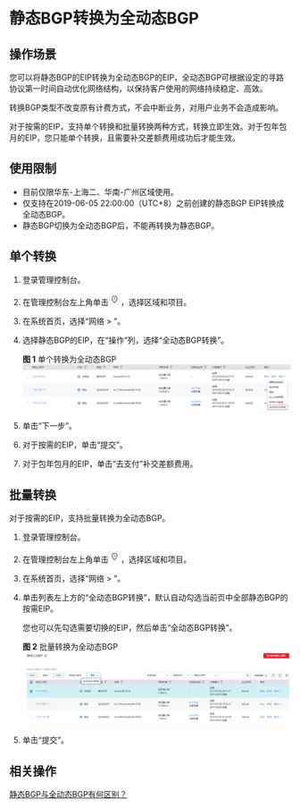 # 静态BGP转换为全动态BGP<a name="eip_0016"></a>

## 操作场景<a name="zh-cn_topic_0169433932_section1050710381236"></a>

您可以将静态BGP的EIP转换为全动态BGP的EIP，全动态BGP可根据设定的寻路协议第一时间自动优化网络结构，以保持客户使用的网络持续稳定、高效。

转换BGP类型不改变原有计费方式，不会中断业务，对用户业务不会造成影响。

对于按需的EIP，支持单个转换和批量转换两种方式，转换立即生效。对于包年包月的EIP，您只能单个转换，且需要补交差额费用成功后才能生效。

## 使用限制<a name="zh-cn_topic_0169433932_section1155516611514"></a>

-   目前仅限华东-上海二、华南-广州区域使用。
-   仅支持在2019-06-05 22:00:00（UTC+8）之前创建的静态BGP EIP转换成全动态BGP。
-   静态BGP切换为全动态BGP后，不能再转换为静态BGP。

## 单个转换<a name="zh-cn_topic_0169433932_section1832312568314"></a>

1.  登录管理控制台。
2.  在管理控制台左上角单击![](figures/icon-region.png)，选择区域和项目。
3.  在系统首页，选择“网络 \> ”。
4.  选择静态BGP的EIP，在“操作”列，选择“全动态BGP转换”。

    **图 1**  单个转换为全动态BGP<a name="zh-cn_topic_0169433932_fig84762014133910"></a>  
    ![](figures/单个转换为全动态BGP.png "单个转换为全动态BGP")

5.  单击“下一步”。
6.  对于按需的EIP，单击“提交”。
7.  对于包年包月的EIP，单击“去支付”补交差额费用。

## 批量转换<a name="zh-cn_topic_0169433932_section169522516520"></a>

对于按需的EIP，支持批量转换为全动态BGP。

1.  登录管理控制台。
2.  在管理控制台左上角单击![](figures/icon-region.png)，选择区域和项目。
3.  在系统首页，选择“网络 \> ”。
4.  单击列表左上方的“全动态BGP转换”，默认自动勾选当前页中全部静态BGP的按需EIP。

    您也可以先勾选需要切换的EIP，然后单击“全动态BGP转换”。

    **图 2**  批量转换为全动态BGP<a name="zh-cn_topic_0169433932_fig344125134715"></a>  
    ![](figures/批量转换为全动态BGP.png "批量转换为全动态BGP")

5.  单击“提交”。

## 相关操作<a name="zh-cn_topic_0169433932_section1382601019345"></a>

[静态BGP与全动态BGP有何区别？](https://support.huaweicloud.com/eip_faq/faq_bandwidth_0013.html)

